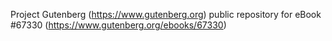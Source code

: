 Project Gutenberg (https://www.gutenberg.org) public repository for
eBook #67330 (https://www.gutenberg.org/ebooks/67330)
